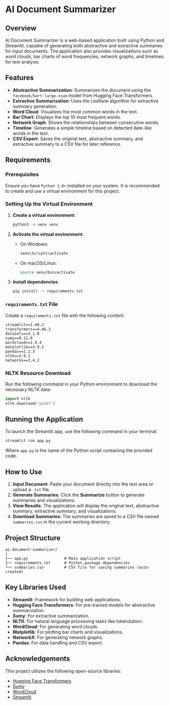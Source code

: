# AI Document Summarizer

## Overview
AI Document Summarizer is a web-based application built using Python and Streamlit, capable of generating both abstractive and extractive summaries for input documents. The application also provides visualizations such as word clouds, bar charts of word frequencies, network graphs, and timelines for text analysis. 

## Features
- **Abstractive Summarization**: Summarizes the document using the `facebook/bart-large-xsum` model from Hugging Face Transformers.
- **Extractive Summarization**: Uses the LexRank algorithm for extractive summary generation.
- **Word Cloud**: Visualizes the most common words in the text.
- **Bar Chart**: Displays the top 10 most frequent words.
- **Network Graph**: Shows the relationships between consecutive words.
- **Timeline**: Generates a simple timeline based on detected date-like words in the text.
- **CSV Export**: Saves the original text, abstractive summary, and extractive summary to a CSV file for later reference.

## Requirements

### Prerequisites
Ensure you have `Python 3.8+` installed on your system. It is recommended to create and use a virtual environment for this project.

### Setting Up the Virtual Environment
1. **Create a virtual environment**:
   ```bash
   python3 -m venv venv
   ```

2. **Activate the virtual environment**:
   - On Windows:
     ```bash
     venv\Scripts\activate
     ```
   - On macOS/Linux:
     ```bash
     source venv/bin/activate
     ```

3. **Install dependencies**:
   ```bash
   pip install -r requirements.txt
   ```

### `requirements.txt` File
Create a `requirements.txt` file with the following content:

```plaintext
streamlit==1.40.2
transformers==4.46.3
datasets==3.1.0
sumy==0.11.0
wordcloud==1.9.4
matplotlib==3.9.2
pandas==2.2.3
nltk==3.9.1
networkx==3.4.2
```

### NLTK Resource Download
Run the following command in your Python environment to download the necessary NLTK data:
```python
import nltk
nltk.download('punkt')
```

## Running the Application
To launch the Streamlit app, use the following command in your terminal:

```bash
streamlit run app.py
```

Where `app.py` is the name of the Python script containing the provided code.

## How to Use
1. **Input Document**: Paste your document directly into the text area or upload a `.txt` file.
2. **Generate Summaries**: Click the **Summarize** button to generate summaries and visualizations.
3. **View Results**: The application will display the original text, abstractive summary, extractive summary, and visualizations.
4. **Download Summaries**: The summaries are saved to a CSV file named `summaries.csv` in the current working directory.

## Project Structure
```plaintext
ai-document-summarizer/
│
├── app.py                # Main application script
├── requirements.txt      # Python package dependencies
└── summaries.csv         # CSV file for saving summaries (auto-created)
```

## Key Libraries Used
- **Streamlit**: Framework for building web applications.
- **Hugging Face Transformers**: For pre-trained models for abstractive summarization.
- **Sumy**: For extractive summarization.
- **NLTK**: For natural language processing tasks like tokenization.
- **WordCloud**: For generating word clouds.
- **Matplotlib**: For plotting bar charts and visualizations.
- **NetworkX**: For generating network graphs.
- **Pandas**: For data handling and CSV export.

## Acknowledgements
This project utilizes the following open-source libraries:
- [Hugging Face Transformers](https://huggingface.co/transformers)
- [Sumy](https://github.com/miso-belica/sumy)
- [WordCloud](https://github.com/amueller/word_cloud)
- [Streamlit](https://streamlit.io)
